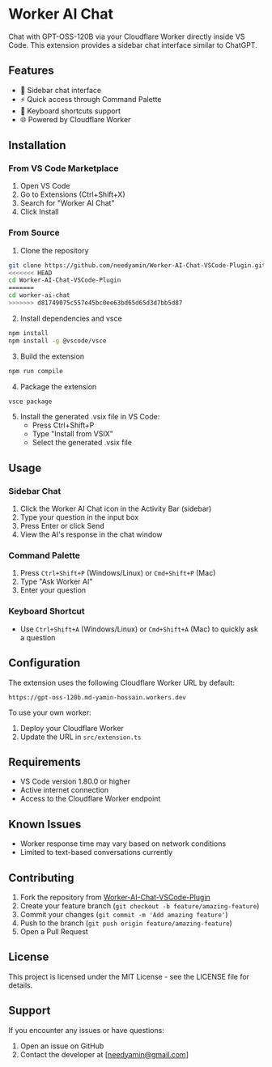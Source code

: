 # Worker AI Chat

Chat with GPT-OSS-120B via your Cloudflare Worker directly inside VS Code. This extension provides a sidebar chat interface similar to ChatGPT.

## Features

- 💬 Sidebar chat interface
- ⚡ Quick access through Command Palette
- 🔑 Keyboard shortcuts support
- 🌐 Powered by Cloudflare Worker

## Installation

### From VS Code Marketplace
1. Open VS Code
2. Go to Extensions (Ctrl+Shift+X)
3. Search for "Worker AI Chat"
4. Click Install

### From Source
1. Clone the repository
```bash
git clone https://github.com/needyamin/Worker-AI-Chat-VSCode-Plugin.git
<<<<<<< HEAD
cd Worker-AI-Chat-VSCode-Plugin
=======
cd worker-ai-chat
>>>>>>> d81749075c557e45bc0ee63bd65d65d3d7bb5d87
```

2. Install dependencies and vsce
```bash
npm install
npm install -g @vscode/vsce
```

3. Build the extension
```bash
npm run compile
```

4. Package the extension
```bash
vsce package
```

5. Install the generated .vsix file in VS Code:
   - Press Ctrl+Shift+P
   - Type "Install from VSIX"
   - Select the generated .vsix file

## Usage

### Sidebar Chat
1. Click the Worker AI Chat icon in the Activity Bar (sidebar)
2. Type your question in the input box
3. Press Enter or click Send
4. View the AI's response in the chat window

### Command Palette
1. Press `Ctrl+Shift+P` (Windows/Linux) or `Cmd+Shift+P` (Mac)
2. Type "Ask Worker AI"
3. Enter your question

### Keyboard Shortcut
- Use `Ctrl+Shift+A` (Windows/Linux) or `Cmd+Shift+A` (Mac) to quickly ask a question

## Configuration

The extension uses the following Cloudflare Worker URL by default:
```
https://gpt-oss-120b.md-yamin-hossain.workers.dev
```

To use your own worker:
1. Deploy your Cloudflare Worker
2. Update the URL in `src/extension.ts`

## Requirements

- VS Code version 1.80.0 or higher
- Active internet connection
- Access to the Cloudflare Worker endpoint

## Known Issues

- Worker response time may vary based on network conditions
- Limited to text-based conversations currently

## Contributing

1. Fork the repository from [Worker-AI-Chat-VSCode-Plugin](https://github.com/needyamin/Worker-AI-Chat-VSCode-Plugin)
2. Create your feature branch (`git checkout -b feature/amazing-feature`)
3. Commit your changes (`git commit -m 'Add amazing feature'`)
4. Push to the branch (`git push origin feature/amazing-feature`)
5. Open a Pull Request

## License

This project is licensed under the MIT License - see the LICENSE file for details.

## Support

If you encounter any issues or have questions:
1. Open an issue on GitHub
2. Contact the developer at [needyamin@gmail.com]
